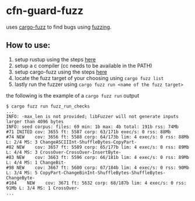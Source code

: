 # cfn-guard-fuzz

uses [cargo-fuzz](https://rust-fuzz.github.io/book/cargo-fuzz.html) to find bugs using [fuzzing](https://github.com/google/fuzzing/blob/master/docs/intro-to-fuzzing.md).

## How to use:

1. setup rustup using the steps [here](https://rustup.rs/)
1. setup a c compiler (cc needs to be available in the PATH)
1. setup cargo-fuzz using the steps [here](https://rust-fuzz.github.io/book/cargo-fuzz/setup.html)
1. locate the fuzz target of your choosing using `cargo fuzz list`
1. lastly run the fuzzer using `cargo fuzz run <name of the fuzz target>`

the following is the example of a `cargo fuzz run` output
```
$ cargo fuzz run fuzz_run_checks                                            
...
INFO: -max_len is not provided; libFuzzer will not generate inputs larger than 4096 bytes
INFO: seed corpus: files: 69 min: 1b max: 4b total: 191b rss: 74Mb
#71	INITED cov: 3655 ft: 5587 corp: 63/171b exec/s: 0 rss: 88Mb
#74	NEW    cov: 3656 ft: 5588 corp: 64/173b lim: 4 exec/s: 0 rss: 88Mb L: 2/4 MS: 3 ChangeASCIIInt-ShuffleBytes-CopyPart-
#82	NEW    cov: 3657 ft: 5589 corp: 65/177b lim: 4 exec/s: 0 rss: 89Mb L: 4/4 MS: 3 CrossOver-CrossOver-InsertByte-
#83	NEW    cov: 3663 ft: 5596 corp: 66/181b lim: 4 exec/s: 0 rss: 89Mb L: 4/4 MS: 1 ChangeBit-
#98	NEW    cov: 3667 ft: 5600 corp: 67/184b lim: 4 exec/s: 0 rss: 90Mb L: 3/4 MS: 5 CopyPart-ChangeBinInt-ShuffleBytes-ShuffleBytes-ChangeByte-
#104	NEW    cov: 3671 ft: 5632 corp: 68/187b lim: 4 exec/s: 0 rss: 91Mb L: 3/4 MS: 1 CrossOver-
...
```

